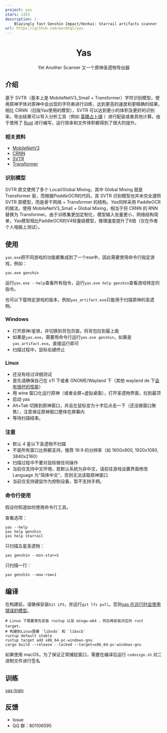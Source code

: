 ```yaml
---
project: yas
stars: 1353
description: |-
    Blazingly fast Genshin Impact/Honkai: Starrail artifacts scanner
url: https://github.com/wormtql/yas
---
```


<div align="center">

# Yas

Yet Another Scanner
又一个原神圣遗物导出器

</div>

## 介绍

基于 SVTR（基本上是 MobileNetV3_Small + Transformer）字符识别模型，使用原神字体对原神中会出现的字符串进行训练，达到更高的速度和更精确的结果。相比 CRNN（旧版Yas使用的模型），SVTR 可以达到更小的体积及更好的识别率。导出结果可以导入分析工具（例如 [莫娜占卜铺](https://mona-uranai.com/) ）进行配装或者其他计算。由于使用了 [Rust](https://www.rust-lang.org/) 进行编写，运行效率和文件体积都得到了很大的提升。

### 相关资料

- [MobileNetV3](https://arxiv.org/pdf/1905.02244.pdf)
- [CRNN](https://arxiv.org/pdf/1507.05717.pdf)
- [SVTR](https://arxiv.org/pdf/2205.00159.pdf)
- [Transformer](https://proceedings.neurips.cc/paper/2017/file/3f5ee243547dee91fbd053c1c4a845aa-Paper.pdf)

### 识别模型

SVTR 原文使用了多个 Local/Global Mixing，其中 Global Mixing 就是 Transformer 层，而根据*PaddleOCR*的代码，其 SVTR 识别模型也并未完全遵照 SVTR 原模型，而是骨干网络 + Transformer 的结构。*Yas*同样采用 PaddleOCR 的做法，使用 MobileNetV3_Small + Global Mixing，相当于将 CRNN 的 RNN 替换为 Transformer。由于训练集更加定制化，模型输入张量更小，网络结构简单，Yas模型相比PaddleOCR的V4轻量级模型，推理速度提升了6倍（仅在作者个人电脑上测试）。

## 使用
`yas.exe`把不同游戏的功能都集成到了一个exe中，因此需要使用命令行指定游戏，例如：
```shell
yas.exe genshin
```
运行`yas.exe --help`查看所有指令，运行`yas.exe help genshin`查看游戏特定的指令。

也可以下载特定游戏的版本，例如`yas_artifact.exe`只能用于扫描原神的圣遗物。

### Windows

- 打开原神/星铁，并切换到背包页面，将背包拉到最上面
- 如果是`yas.exe`，需要用命令行运行`yas.exe genshin`，如果是`yas_artifact.exe`，直接运行即可
- 扫描过程中，鼠标右键终止

### Linux
- 还没有经过详细测试
- 首先请确保自己在 x11 下或者 GNOME/Wayland 下（其他 wayland de 下[会有很坏的性能](https://github.com/poly000/screenshots-rs/blob/d96dff76c5f5cbd849d80451f0df8f415f8e5f4b/src/linux/wayland_screenshot.rs#L109)）
- 用 wine 窗口化运行原神（或者全屏+虚拟桌面），打开圣遗物界面，拉到最顶
- 启动 yas
- Alt+Tab 切换到原神窗口，并且在鼠标变为十字后点击一下（还没做窗口聚焦），注意保证原神窗口整体在屏幕内
- 等待扫描结束。

### 注意

- 默认 4 星以下圣遗物不扫描
- 不是所有窗口比例都支持，推荐 16:9 的分辨率（如 1600x900, 1920x1080, 3840x2160）
- 扫描过程中不要对鼠标做任何操作
- 当前仅支持中文环境，若默认系统为非中文，请前往游戏设置界面修改 Language 为“简体中文”，否则无法读取原神窗口
- 当前仅支持键鼠作为控制设备，暂不支持手柄。

### 命令行使用

假设你知道如何使用命令行工具。


查看选项：
```shell
yas --help
yas help genshin
yas help starrail
```

只扫描五星圣遗物：
```shell
yas genshin --min-star=5
```

只扫描一行：
```shell
yas genshin --max-row=1
```

## 编译

在构建前，请确保安装`Git LFS`，并运行`git lfs pull`。否则[yas 在运行时会使用错误的模型](https://github.com/wormtql/yas/pull/102#issuecomment-1375503803)。

```shell
# Linux 下需要首先安装 rustup 以及 mingw-w64 ，然后再安装对应的 rust target，
# 构建到Linux需要 `libxdo` 和 `libxcb`
rustup default stable
rustup target add x86_64-pc-windows-gnu
cargo build --release --locked --target=x86_64-pc-windows-gnu
```

如果使用 macOS，为了保证正常捕捉窗口，需要在编译后运行 `codesign.sh` 对二进制文件进行签名

## 训练

[yas-train](https://github.com/wormtql/yas-train)

## 反馈

- Issue
- QQ 群：801106595


